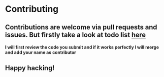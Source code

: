 # Contributing

## Contributions are welcome via pull requests and issues. But firstly take a look at todo list [here](https://github.com/wildan3105/Nginx-Vhost-CRUD-Operation/blob/master/README.md#further-development)

#### I will first review the code you submit and if it works perfectly I will merge and **add your name as contributor**

## Happy hacking!